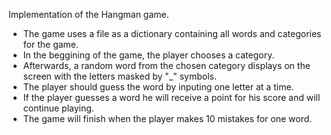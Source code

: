 Implementation of the Hangman game.

- The game uses a file as a dictionary containing all words and categories for the game. 
- In the beggining of the game, the player chooses a category.
- Afterwards, a random word from the chosen category displays on the screen with the letters masked by "_" symbols.
- The player should guess the word by inputing one letter at a time. 
- If the player guesses a word he will receive a point for his score and will continue playing.
- The game will finish when the player makes 10 mistakes for one word.
